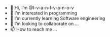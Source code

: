 - 👋 Hi, I’m @I-v-a-n-I-v-a-n-o-v
- 👀 I’m interested in programming
- 🌱 I’m currently learning Software engineering
- 💞️ I’m looking to collaborate on ...
- 📫 How to reach me ...

<!---
I-v-a-n-I-v-a-n-o-v/I-v-a-n-I-v-a-n-o-v is a ✨ special ✨ repository because its `README.md` (this file) appears on your GitHub profile.
You can click the Preview link to take a look at your changes.
--->
